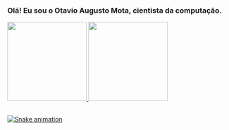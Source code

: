 ### Olá! Eu sou o Otavio Augusto Mota, cientista da computação.

<div align="left">
  <a href="https://github.com/OtavioAMota">
  <img height="180em" src="https://github-readme-stats.vercel.app/api?username=OtavioAMota&show_icons=true&theme=github_dark&include_all_commits=true&count_private=true"/>
  <img height="180em" src="https://github-readme-stats.vercel.app/api/top-langs/?username=OtavioAMota&layout=compact&langs_count=7&theme=github_dark"/>
</div>

  
##
 
![Snake animation](https://github.com/OtavioAMota/OtavioAMotai/blob/output/github-contribution-grid-snake.svg)
